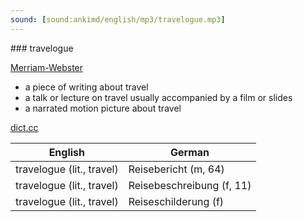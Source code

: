 ```yaml
---
sound: [sound:ankimd/english/mp3/travelogue.mp3]
---
```


\### travelogue

[Merriam-Webster](https://www.merriam-webster.com/dictionary/travelogue)

- a piece of writing about travel
- a talk or lecture on travel usually accompanied by a film or slides
- a narrated motion picture about travel

[dict.cc](https://www.dict.cc/travelogue)

| English        | German       |
| -------------- | ------------ |
| travelogue (lit., travel) | Reisebericht (m, 64) |
| travelogue (lit., travel) | Reisebeschreibung (f, 11) |
| travelogue (lit., travel) | Reiseschilderung (f) |

